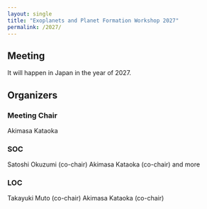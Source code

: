 ```yaml
---
layout: single
title: "Exoplanets and Planet Formation Workshop 2027"
permalink: /2027/ 
---
```


## Meeting

It will happen in Japan in the year of 2027.

## Organizers

### Meeting Chair
Akimasa Kataoka

### SOC
Satoshi Okuzumi (co-chair)
Akimasa Kataoka (co-chair)
and more

### LOC
Takayuki Muto (co-chair)
Akimasa Kataoka (co-chair)
